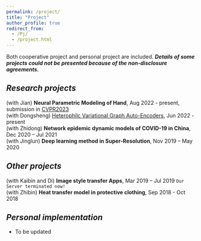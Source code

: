 ```yaml
---
permalink: /project/
title: "Project"
author_profile: true
redirect_from: 
  - /Pj/
  - /project.html
---
```


Both cooperative project and personal project are included. ***Details of some projects could not be presented because of the non-disclosure agreements.***

## *Research projects*  
(with Jian) **Neural Parametric Modeling of Hand**, Aug 2022 - present, submission in [CVPR2023](https://cvpr2023.thecvf.com/)  
(with Dongsheng) [Heterophilc Variational Graph Auto-Encoders](https://github.com/vasile-paskardlgm/Heterophilc-Variational-Graph-Auto-Encoders), Jun 2022 - present  
(with Zhidong) **Network epidemic dynamic models of COVID-19 in China**, Dec 2020 – Jul 2021  
(with Jinglun) **Deep learning method in Super-Resolution**, Nov 2019 – May 2020  

## *Other projects*  
(with Kaibin and Di) **Image style transfer Apps**, Mar 2019 – Jul 2019  `Our Server terminated now!`  
(with Zhibin) **Heat transfer model in protective clothing**, Sep 2018 - Oct 2018

## *Personal implementation*  
* To be updated  
